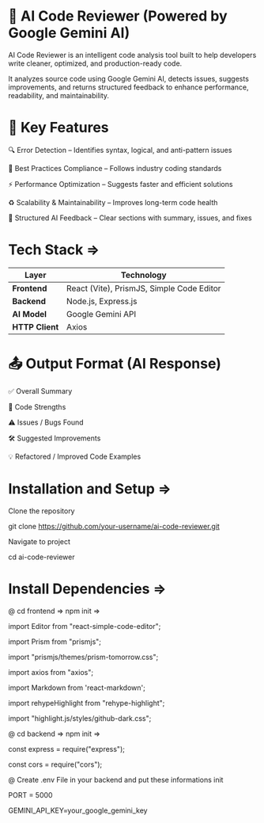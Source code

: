 # 🧠 AI Code Reviewer (Powered by Google Gemini AI)

AI Code Reviewer is an intelligent code analysis tool built to help developers write cleaner, optimized, and production-ready code.

It analyzes source code using Google Gemini AI, detects issues, suggests improvements, and returns structured feedback to enhance performance, readability, and maintainability.

# 🚀 Key Features

🔍 Error Detection – Identifies syntax, logical, and anti-pattern issues

🌱 Best Practices Compliance – Follows industry coding standards

⚡ Performance Optimization – Suggests faster and efficient solutions

♻️ Scalability & Maintainability – Improves long-term code health

🧾 Structured AI Feedback – Clear sections with summary, issues, and fixes

#  Tech Stack =>

| Layer           | Technology                                |
| --------------- | ----------------------------------------- |
| **Frontend**    | React (Vite), PrismJS, Simple Code Editor |
| **Backend**     | Node.js, Express.js                       |
| **AI Model**    | Google Gemini API                         |
| **HTTP Client** | Axios                                     |


# 📤 Output Format (AI Response)

✅ Overall Summary

💪 Code Strengths

⚠️ Issues / Bugs Found

🛠 Suggested Improvements

💡 Refactored / Improved Code Examples

# Installation and Setup =>

Clone the repository

git clone https://github.com/your-username/ai-code-reviewer.git

Navigate to project

cd ai-code-reviewer

# Install Dependencies => 

@ cd frontend => npm init => 

import Editor from "react-simple-code-editor";

import Prism from "prismjs";

import "prismjs/themes/prism-tomorrow.css";

import axios from "axios";

import Markdown from 'react-markdown';

import rehypeHighlight from "rehype-highlight";

import "highlight.js/styles/github-dark.css";

@ cd backend => npm init => 

const express = require("express");

const cors = require("cors");

@ Create .env File in your backend and put these informations init

PORT = 5000

GEMINI_API_KEY=your_google_gemini_key


